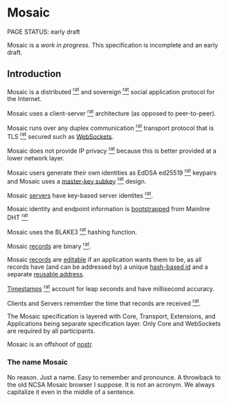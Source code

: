 # Mosaic

<status>PAGE STATUS: early draft</status>

Mosaic is a *work in progress*.  This specification is incomplete and an early draft.

## Introduction

Mosaic is a
<t>distributed</t> [<sup>rat</sup>](rationale.md#distributed)
and
<t>sovereign</t> [<sup>rat</sup>](rationale.md#sovereign)
social application protocol for the Internet.

Mosaic uses a
<t>client-server</t> [<sup>rat</sup>](rationale.md#client-server)
architecture (as opposed to peer-to-peer).

Mosaic runs over any
<t>duplex communication</t> [<sup>rat</sup>](rationale.md#duplex-communication)
transport protocol that is
<t>TLS</t> [<sup>rat</sup>](rationale.md#tls)
secured such as [WebSockets](websockets.md).

Mosaic does not provide
<t>IP privacy</t> [<sup>rat</sup>](rationale.md#no-ip-privacy)
because this is better provided at a lower network layer.

Mosaic users generate their own identities as
<t>EdDSA ed25519</t> [<sup>rat</sup>](rationale.md#eddsa-ed25519)
keypairs and Mosaic uses a
[master-key subkey](identity.md#master-keys-and-subkeys)
[<sup>rat</sup>](rationale.md#master-key-subkey)
design.

Mosaic [servers](identity.md#users-and-servers) have key-based
<t>server identites</t> [<sup>rat</sup>](rationale.md#server-identities).

Mosaic identity and endpoint information is [bootstrapped](bootstrap.md) from
<t>Mainline DHT</t> [<sup>rat</sup>](rationale.md#mainline-dht)

Mosaic uses the <t>BLAKE3</t> [<sup>rat</sup>](rationale.md#blake3) hashing function.

Mosaic [records](record.md) are
<t>binary</t> [<sup>rat</sup>](rationale.md#binary-records).

Mosaic [records](record.md) are [editable](reference.md)
if an application wants them to be, as all records have (and can be addressed by)
a unique [hash-based id](reference.md#id-reference)
and a separate [reusable address](reference.md#address-reference).

[Timestamps](timestamps.md) [<sup>rat</sup>](rationale.md#timestamps)
account for <t>leap seconds</t> and have <t>millisecond accuracy</t>.

Clients and Servers
<t>remember the time that records are received</t>
[<sup>rat</sup>](rationale.md#storing-received-at-timestamps).

The Mosaic specification is layered with Core, Transport, Extensions, and
Applications being separate specification layer. Only Core and WebSockets are
required by all participants.

Mosaic is an offshoot of [nostr](https://github.com/nostr-protocol).

### The name Mosaic

No reason. Just a name. Easy to remember and pronounce. A throwback to
the old NCSA Mosaic browser I suppose. It is not an acronym. We always
capitalize it even in the middle of a sentence.

